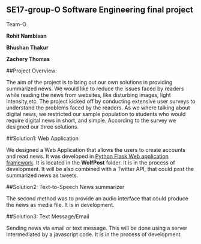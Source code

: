 ## SE17-group-O Software Engineering final project

Team-O

**Rohit Nambisan**

**Bhushan Thakur**

**Zachery Thomas**

##Project Overview:

The aim of the project is to bring out our own solutions in providing summarized news. We would like to reduce the issues faced by
readers while reading the news from websites, like disturbing images, light intensity,etc. The project kicked off by conducting extensive user surveys
to understand the problems faced by the readers. As we where talking about digital news, we restricted our sample population to students
who would require digital news in short, and simple. According to the survey we designed our three solutions.

##Solution1: Web Application

We designed a Web Application that allows the users to create accounts and read news. It was developed in 
<a href="http://flask.pocoo.org/">Python Flask Web application framework</a>. It is located in the **WolfPost** folder. It is in the 
process of development. It will be also combined with a Twitter API, that could post the summarized news as tweets.

##Solution2: Text-to-Speech News summarizer

The second method was to provide an audio interface that could produce the news as media file. It is in development.

##Solution3: Text Message/Email

Sending news via email or text message. This will be done using a server intermediated by a javascript code. It is in the process of
development.
